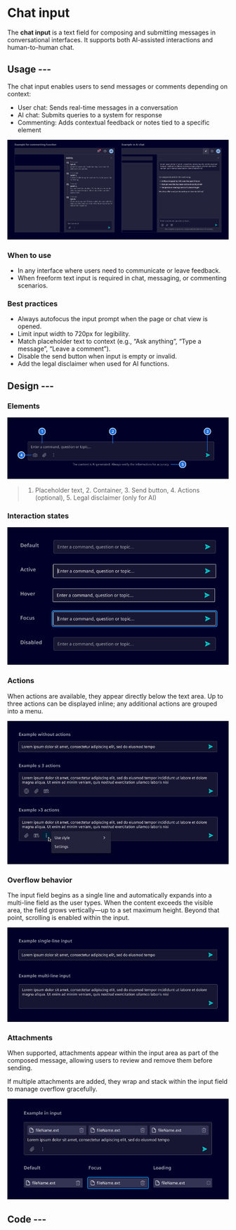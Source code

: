 # Chat input

The **chat input** is a text field for composing and submitting messages in conversational interfaces.
It supports both AI-assisted interactions and human-to-human chat.

## Usage ---

The chat input enables users to send messages or comments depending on context:

- User chat: Sends real-time messages in a conversation
- AI chat: Submits queries to a system for response
- Commenting: Adds contextual feedback or notes tied to a specific element

![chat input example](images/chat-input.png)

### When to use

- In any interface where users need to communicate or leave feedback.
- When freeform text input is required in chat, messaging, or commenting scenarios.

### Best practices

- Always autofocus the input prompt when the page or chat view is opened.
- Limit input width to 720px for legibility.
- Match placeholder text to context (e.g., “Ask anything”, “Type a message”, “Leave a comment”).
- Disable the send button when input is empty or invalid.
- Add the legal disclaimer when used for AI functions.

## Design ---

### Elements

![Chat input elements](images/chat-input-elements.png)

> 1. Placeholder text, 2. Container, 3. Send button, 4. Actions (optional), 5. Legal disclaimer (only for AI)

### Interaction states

![Chat input interaction states](images/chat-input-states.png)

### Actions

When actions are available, they appear directly below the text area. Up to three actions can be displayed inline; any additional actions are grouped into a menu.

![Chat input actions](images/chat-input-actions.png)

### Overflow behavior

The input field begins as a single line and automatically expands into a multi-line field as the user types.
When the content exceeds the visible area, the field grows vertically—up to a set maximum height.
Beyond that point, scrolling is enabled within the input.

![Chat input overflow](images/chat-input-overflow.png)

### Attachments

When supported, attachments appear within the input area as part of the composed message, allowing users to review and remove them before sending.

If multiple attachments are added, they wrap and stack within the input field to manage overflow gracefully.

![Chat input attachments](images/chat-input-attachments.png)

## Code ---

<si-docs-component example="si-chat-messages/si-chat-input"></si-docs-component>

<si-docs-api component="SiChatInputComponent"></si-docs-api>

<si-docs-types></si-docs-types>
